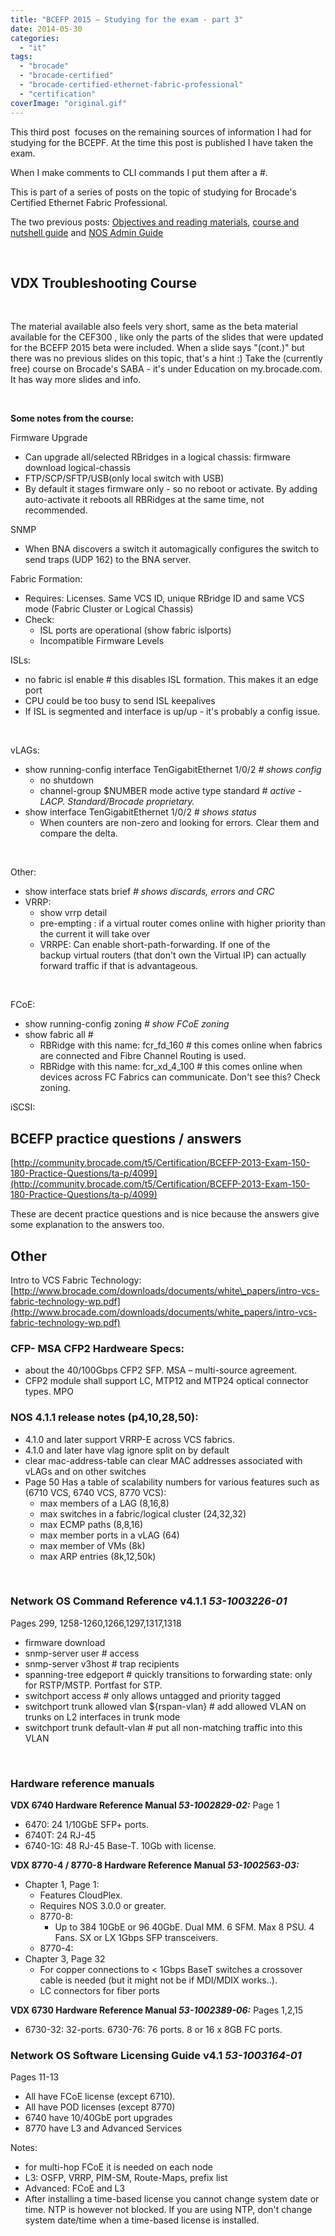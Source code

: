 ```yaml
---
title: "BCEFP 2015 – Studying for the exam - part 3"
date: 2014-05-30
categories: 
  - "it"
tags: 
  - "brocade"
  - "brocade-certified"
  - "brocade-certified-ethernet-fabric-professional"
  - "certification"
coverImage: "original.gif"
---
```


This third post  focuses on the remaining sources of information I had for studying for the BCEPF. At the time this post is published I have taken the exam.

When I make comments to CLI commands I put them after a #.

This is part of a series of posts on the topic of studying for Brocade's Certified Ethernet Fabric Professional.

The two previous posts: [Objectives and reading materials](http://www.guldmyr.com/blog/brocade-certified-ethernet-fabric-professional-2015-beta-exam/ "Brocade Certified Ethernet Fabric Professional 2015 Beta Exam"), [course and nutshell guide](http://www.guldmyr.com/blog/bcefp-2015-studying-for-the-exam/ "BCEFP 2015 – Studying for the exam") and [NOS Admin Guide](http://www.guldmyr.com/blog/bcefp-2015-studying-for-the-exam-part-2/ "BCEFP 2015 – Studying for the exam – part 2")

 

## VDX Troubleshooting Course

 

The material available also feels very short, same as the beta material available for the CEF300 , like only the parts of the slides that were updated for the BCEFP 2015 beta were included. When a slide says "(cont.)" but there was no previous slides on this topic, that's a hint :) Take the (currently free) course on Brocade's SABA - it's under Education on my.brocade.com. It has way more slides and info.

 

**Some notes from the course:**

Firmware Upgrade

- Can upgrade all/selected RBridges in a logical chassis: firmware download logical-chassis
- FTP/SCP/SFTP/USB(only local switch with USB)
- By default it stages firmware only - so no reboot or activate. By adding auto-activate it reboots all RBRidges at the same time, not recommended.

SNMP

- When BNA discovers a switch it automagically configures the switch to send traps (UDP 162) to the BNA server.

Fabric Formation:

- Requires: Licenses. Same VCS ID, unique RBridge ID and same VCS mode (Fabric Cluster or Logical Chassis)
- Check:
    - ISL ports are operational (show fabric islports)
    - Incompatible Firmware Levels

ISLs:

- no fabric isl enable # this disables ISL formation. This makes it an edge port
- CPU could be too busy to send ISL keepalives
- If ISL is segmented and interface is up/up - it's probably a config issue.

 

vLAGs:

- show running-config interface TenGigabitEthernet 1/0/2 _\# shows config_
    - no shutdown
    - channel-group $NUMBER mode active type standard _# active - LACP. Standard/Brocade proprietary._
- show interface TenGigabitEthernet 1/0/2 _\# shows status_
    - When counters are non-zero and looking for errors. Clear them and compare the delta.

 

Other:

- show interface stats brief _\# shows discards, errors and CRC_
- VRRP:
    - show vrrp detail
    - pre-empting : if a virtual router comes online with higher priority than the current it will take over
    - VRRPE: Can enable short-path-forwarding. If one of the backup virtual routers (that don't own the Virtual IP) can actually forward traffic if that is advantageous.

 

FCoE:

- show running-config zoning _\# show FCoE zoning_
- show fabric all #
    - RBRidge with this name: fcr\_fd\_160 # this comes online when fabrics are connected and Fibre Channel Routing is used.
    - RBRidge with this name: fcr\_xd\_4\_100 # this comes online when devices across FC Fabrics can communicate. Don't see this? Check zoning.

iSCSI:

## BCEFP practice questions / answers

[http://community.brocade.com/t5/Certification/BCEFP-2013-Exam-150-180-Practice-Questions/ta-p/4099](http://community.brocade.com/t5/Certification/BCEFP-2013-Exam-150-180-Practice-Questions/ta-p/4099)

These are decent practice questions and is nice because the answers give some explanation to the answers too.

## Other

Intro to VCS Fabric Technology: [http://www.brocade.com/downloads/documents/white\_papers/intro-vcs-fabric-technology-wp.pdf](http://www.brocade.com/downloads/documents/white_papers/intro-vcs-fabric-technology-wp.pdf)

### **CFP- MSA CFP2 Hardweare Specs:**

- about the 40/100Gbps CFP2 SFP. MSA – multi-source agreement.
- CFP2 module shall support LC, MTP12 and MTP24 optical connector types. MPO

### **NOS 4.1.1 release notes (p4,10,28,50):** 

- 4.1.0 and later support VRRP-E across VCS fabrics.
- 4.1.0 and later have vlag ignore split on by default
- clear mac-address-table can clear MAC addresses associated with vLAGs and on other switches
- Page 50 Has a table of scalability numbers for various features such as (6710 VCS, 6740 VCS, 8770 VCS):
    - max members of a LAG (8,16,8)
    - max switches in a fabric/logical cluster (24,32,32)
    - max ECMP paths (8,8,16)
    - max member ports in a vLAG (64)
    - max member of VMs (8k)
    - max ARP entries (8k,12,50k)

 

### **Network OS Command Reference v4.1.1** **_53-1003226-01_**

Pages 299, 1258-1260,1266,1297,1317,1318

- firmware download
- snmp-server user # access
- snmp-server v3host # trap recipients
- spanning-tree edgeport # quickly transitions to forwarding state: only for RSTP/MSTP. Portfast for STP.
- switchport access # only allows untagged and priority tagged
- switchport trunk allowed vlan ${rspan-vlan} # add allowed VLAN on trunks on L2 interfaces in trunk mode
- switchport trunk default-vlan # put all non-matching traffic into this VLAN

 

### Hardware reference manuals

**VDX 6740 Hardware Reference Manual _53-1002829-02:_** Page 1

- 6470: 24 1/10GbE SFP+ ports.
- 6740T: 24 RJ-45
- 6740-1G: 48 RJ-45 Base-T. 10Gb with license.

**VDX 8770-4 / 8770-8 Hardware Reference Manual _53-1002563-03:_** 

- Chapter 1, Page 1:
    - Features CloudPlex.
    - Requires NOS 3.0.0 or greater.
    - 8770-8:
        - Up to 384 10GbE or 96 40GbE. Dual MM. 6 SFM. Max 8 PSU. 4 Fans. SX or LX 1Gbps SFP transceivers.
    - 8770-4:
- Chapter 3, Page 32
    - For copper connections to < 1Gbps BaseT switches a crossover cable is needed (but it might not be if MDI/MDIX works..).
    - LC connectors for fiber ports

**VDX 6730 Hardware Reference Manual _53-1002389-06:_** Pages 1,2,15

- 6730-32: 32-ports. 6730-76: 76 ports. 8 or 16 x 8GB FC ports.

### **Network OS Software Licensing Guide v4.1 _53-1003164-01_**

Pages 11-13

- All have FCoE license (except 6710).
- All have POD licenses (except 8770)
- 6740 have 10/40GbE port upgrades
- 8770 have L3 and Advanced Services

Notes:

- for multi-hop FCoE it is needed on each node
- L3: OSFP, VRRP, PIM-SM, Route-Maps, prefix list
- Advanced: FCoE and L3
- After installing a time-based license you cannot change system date or time. NTP is however not blocked. If you are using NTP, don't change system date/time when a time-based license is installed.
